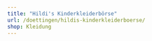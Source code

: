 ```yaml
---
title: "Hildi's Kinderkleiderbörse"
url: /doettingen/hildis-kinderkleiderboerse/
shop: Kleidung
---
```

